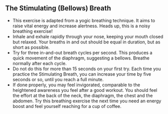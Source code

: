 ## The Stimulating (Bellows) Breath 

* This exercise is adapted from a yogic breathing technique. It aims to raise vital energy and increase alertness. Heads up, this is a noisy breathing exercise!
* Inhale and exhale rapidly through your nose, keeping your mouth closed but relaxed. Your breaths in and out should be equal in duration, but as short as possible.
* Try for three in-and-out breath cycles per second. This produces a quick movement of the diaphragm, suggesting a bellows. Breathe normally after each cycle.
* Do not do this for more than 15 seconds on your first try. Each time you practice the Stimulating Breath, you can increase your time by five seconds or so, until you reach a full minute.
* If done properly, you may feel invigorated, comparable to the heightened awareness you feel after a good workout. You should feel the effort at the back of the neck, the diaphragm, the chest and the abdomen. Try this breathing exercise the next time you need an energy boost and feel yourself reaching for a cup of coffee.
